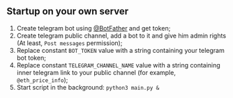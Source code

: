 ## Startup on your own server

1. Create telegram bot using [@BotFather](t.me/BotFather) and get token;
2. Create telegram public channel, add a bot to it and give him admin rights (At least, `Post messages` permission);
3. Replace constant `BOT_TOKEN` value with a string containing your telegram bot token;
4. Replace constant `TELEGRAM_CHANNEL_NAME` value with a string containing inner telegram link to your public channel (for example, `@eth_price_info`);
5. Start script in the background: `python3 main.py &`
